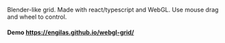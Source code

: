 Blender-like grid. Made with react/typescript and WebGL.
Use mouse drag and wheel to control.

#### Demo https://engilas.github.io/webgl-grid/
